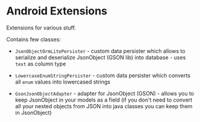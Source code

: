 Android Extensions
==========================

Extensions for various stuff.

Contains few classes:

* `JsonObjectOrmLitePersister` - custom data persister which allows to serialize and deserialize JsonObject (GSON lib) into database - uses `text` as column type

* `LowercaseEnumStringPersister` - custom data persister which converts all `enum` values into lowercased strings

* `GsonJsonObjectAdapter` - adapter for JsonObject (GSON) - allows you to keep JsonObject in your models as a field (if you don't need to convert all your nested objects from JSON into java classes you can keep them in JsonObject)